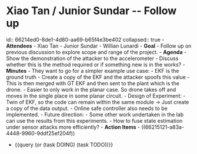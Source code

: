 # Xiao Tan / Junior Sundar -- Follow up
id:: 66214ed0-8de1-4d80-aa69-b65f4e3be402
collapsed:: true
	- **Attendees**
		- Xiao Tan
		- Junior Sundar
		- Willian Lunardi
	- **Goal**
		- Follow up on previous discussion to explore scope and range of the project.
	- **Agenda**
		- Show the demonstration of the attacker to the accelerometer
		- Discuss whether this is the method required or if something new is in the works?
	- **Minutes**
		- They want to go for a simpler example use case:
			- EKF is the ground truth
			- Create a copy of the EKF and the attacker spoofs this value
			- This is then merged with GT EKF and then sent to the plant which is the drone.
		- Easier to only work in the planar case. So drone takes off and moves in the single place in some planar circuit.
		- Design of Experiment:
			- Twin of EKF, so the code can remain within the same module -> Just create a copy of the data output.
			- Online safe controller also needs to be implemented.
		- Future direction:
			- Some other work undertaken in the lab can use the results from this experiments.
			- How to fuse state estimation under sensor attacks more efficiently?
	- **Action Items**
		- ((66215121-a83a-4448-9960-9ddf25ef204f))
- {{query (or (task DOING) (task TODO))}}